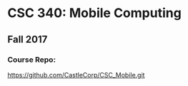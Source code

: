 # CSC 340: Mobile Computing
## Fall 2017

### Course Repo:
https://github.com/CastleCorp/CSC_Mobile.git
